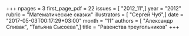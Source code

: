 +++
npages = 3
first_page_pdf = 22
issues = [ "2012_11",]
year = "2012"
rubric = "Математические сказки"
illustrators = [ "Сергей Чуб",]
date = "2017-05-03T00:17:29+03:00"
month = "11"
authors = [ "Александр Спивак", "Татьяна Сысоева",]
title = "Равенства треугольников"
+++
